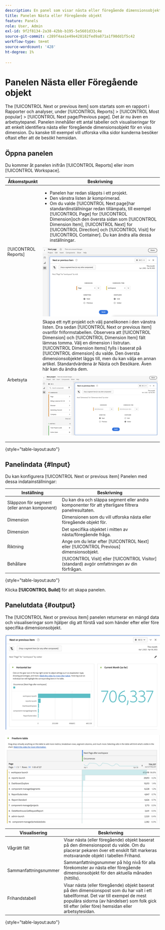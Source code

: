 ```yaml
---
description: En panel som visar nästa eller föregående dimensionsobjekt för en viss dimension.
title: Panelen Nästa eller Föregående objekt
feature: Panels
role: User, Admin
exl-id: 9f2f8134-2a38-42bb-b195-5e5601d33c4e
source-git-commit: c289f4aa1e49e428182fed9a871a1f90dd1f5c42
workflow-type: tm+mt
source-wordcount: '428'
ht-degree: 1%

---
```


# Panelen Nästa eller Föregående objekt

The [!UICONTROL Next or previous item] som startats som en rapport i Rapporter och analyser, under [!UICONTROL Reports] > [!UICONTROL Most popular] > [!UICONTROL Next page/Previous page]. Det är nu även en arbetsytepanel. Panelen innehåller ett antal tabeller och visualiseringar för att enkelt identifiera nästa eller föregående dimensionsobjekt för en viss dimension. Du kanske till exempel vill utforska vilka sidor kunderna besöker oftast efter att de besökt hemsidan.

## Öppna panelen

Du kommer åt panelen inifrån [!UICONTROL Reports] eller inom [!UICONTROL Workspace].

| Åtkomstpunkt | Beskrivning |
| --- | --- |
| [!UICONTROL Reports] | <ul><li>Panelen har redan släppts i ett projekt.</li><li>Den vänstra listen är komprimerad.</li><li>Om du valde [!UICONTROL Next page]har standardinställningar redan tillämpats, till exempel [!UICONTROL Page] for [!UICONTROL Dimension]och den översta sidan som [!UICONTROL Dimension Item], [!UICONTROL Next] for [!UICONTROL Direction] och [!UICONTROL Visit] for [!UICONTROL Container]. Du kan ändra alla dessa inställningar.</li></ul>![Panelen Nästa/Föregående](assets/next-previous.png) |
| Arbetsyta | Skapa ett nytt projekt och välj panelikonen i den vänstra listen. Dra sedan [!UICONTROL Next or previous item] ovanför friformstabellen. Observera att [!UICONTROL Dimension] och [!UICONTROL Dimension Item] fält lämnas tomma. Välj en dimension i listrutan. [!UICONTROL Dimension items] fylls i baserat på [!UICONTROL dimension] du valde. Den översta dimensionsobjektet läggs till, men du kan välja en annan artikel. Standardvärdena är Nästa och Besökare. Även här kan du ändra dem.<p>![Panelen Nästa/Föregående](assets/next-previous2.png) |

{style="table-layout:auto"}

## Panelindata {#Input}

Du kan konfigurera [!UICONTROL Next or previous item] Panelen med dessa indatainställningar:

| Inställning | Beskrivning |
| --- | --- |
| Släppzon för segment (eller annan komponent) | Du kan dra och släppa segment eller andra komponenter för att ytterligare filtrera panelresultaten. |
| Dimension | Dimensionen som du vill utforska nästa eller föregående objekt för. |
| Dimension | Det specifika objektet i mitten av nästa/föregående fråga. |
| Riktning | Ange om du letar efter [!UICONTROL Next] eller [!UICONTROL Previous] dimensionsobjekt. |
| Behållare | [!UICONTROL Visit] eller [!UICONTROL Visitor] (standard) avgör omfattningen av din förfrågan. |

{style="table-layout:auto"}

Klicka **[!UICONTROL Build]** för att skapa panelen.

## Panelutdata {#output}

The [!UICONTROL Next or previous item] panelen returnerar en mängd data och visualiseringar som hjälper dig att förstå vad som händer efter eller före specifika dimensionsobjekt.

![Nästa/Föregående panelutdata](assets/next-previous-output.png)

![Nästa/Föregående panelutdata](assets/next-previous-output2.png)

| Visualisering | Beskrivning |
| --- | --- |
| Vågrätt fält | Visar nästa (eller föregående) objekt baserat på den dimensionspost du valde. Om du placerar pekaren över ett enskilt fält markeras motsvarande objekt i tabellen Frihand. |
| Sammanfattningsnummer | Sammanfattningsnummer på hög nivå för alla förekomster av nästa eller föregående dimensionsobjekt för den aktuella månaden (hittills). |
| Frihandstabell | Visar nästa (eller föregående) objekt baserat på den dimensionspost som du har valt i ett tabellformat. Det var till exempel de mest populära sidorna (av händelser) som folk gick till efter (eller före) hemsidan eller arbetsytesidan. |

{style="table-layout:auto"}
